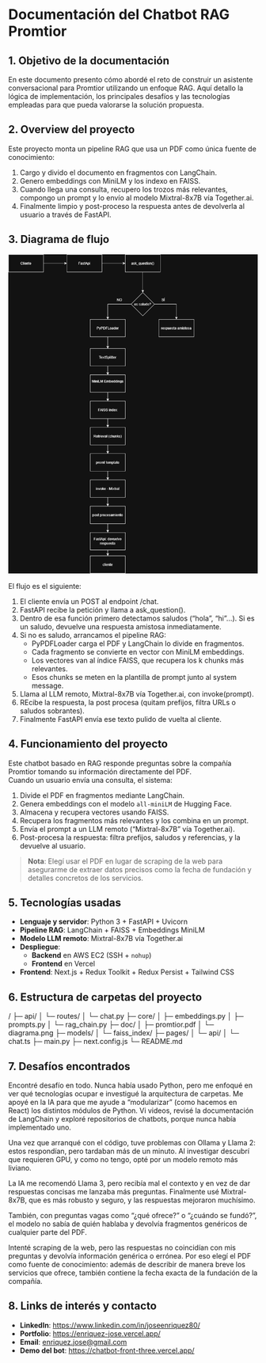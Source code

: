 # Documentación del Chatbot RAG Promtior

## 1. Objetivo de la documentación

En este documento presento cómo abordé el reto de construir un asistente conversacional para Promtior utilizando un enfoque RAG. Aquí detallo la lógica de implementación, los principales desafíos y las tecnologías empleadas para que pueda valorarse la solución propuesta.

## 2. Overview del proyecto

Este proyecto monta un pipeline RAG que usa un PDF como única fuente de conocimiento:

1. Cargo y divido el documento en fragmentos con LangChain.
2. Genero embeddings con MiniLM y los indexo en FAISS.
3. Cuando llega una consulta, recupero los trozos más relevantes, compongo un prompt y lo envío al modelo Mixtral-8x7B vía Together.ai.
4. Finalmente limpio y post-proceso la respuesta antes de devolverla al usuario a través de FastAPI.

## 3. Diagrama de flujo

![Diagrama de flujo del pipeline RAG](doc/diagrama.png)

El flujo es el siguiente:

1. El cliente envía un POST al endpoint /chat.
2. FastAPI recibe la petición y llama a ask_question().
3. Dentro de esa función primero detectamos saludos (“hola”, “hi”…). Si es un saludo, devuelve una respuesta amistosa inmediatamente.
4. Si no es saludo, arrancamos el pipeline RAG:
   - PyPDFLoader carga el PDF y LangChain lo divide en fragmentos.
   - Cada fragmento se convierte en vector con MiniLM embeddings.
   - Los vectores van al índice FAISS, que recupera los k chunks más relevantes.
   - Esos chunks se meten en la plantilla de prompt junto al system message.
5. Llama al LLM remoto, Mixtral-8x7B vía Together.ai, con invoke(prompt).
6. REcibe la respuesta, la post procesa (quitam prefijos, filtra URLs o saludos sobrantes).
7. Finalmente FastAPI envía ese texto pulido de vuelta al cliente.

## 4. Funcionamiento del proyecto

Este chatbot basado en RAG responde preguntas sobre la compañía Promtior tomando su información directamente del PDF.  
Cuando un usuario envía una consulta, el sistema:

1. Divide el PDF en fragmentos mediante LangChain.
2. Genera embeddings con el modelo `all-miniLM` de Hugging Face.
3. Almacena y recupera vectores usando FAISS.
4. Recupera los fragmentos más relevantes y los combina en un prompt.
5. Envía el prompt a un LLM remoto (“Mixtral-8x7B” vía Together.ai).
6. Post-procesa la respuesta: filtra prefijos, saludos y referencias, y la devuelve al usuario.

> **Nota**: Elegí usar el PDF en lugar de scraping de la web para asegurarme de extraer datos precisos como la fecha de fundación y detalles concretos de los servicios.

## 5. Tecnologías usadas

- **Lenguaje y servidor**: Python 3 + FastAPI + Uvicorn
- **Pipeline RAG**: LangChain + FAISS + Embeddings MiniLM
- **Modelo LLM remoto**: Mixtral-8x7B vía Together.ai
- **Despliegue**:
  - **Backend** en AWS EC2 (SSH + `nohup`)
  - **Frontend** en Vercel
- **Frontend**: Next.js + Redux Toolkit + Redux Persist + Tailwind CSS

## 6. Estructura de carpetas del proyecto

/
├─ api/
│ └─ routes/
│ └─ chat.py
├─ core/
│ ├─ embeddings.py
│ ├─ prompts.py
│ └─ rag_chain.py
├─ doc/
│ ├─ promtior.pdf
│ └─ diagrama.png
├─ models/
│ └─ faiss_index/
├─ pages/
│ └─ api/
│ └─ chat.ts
├─ main.py
├─ next.config.js
└─ README.md

## 7. Desafíos encontrados

Encontré desafío en todo. Nunca había usado Python, pero me enfoqué en ver qué tecnologías ocupar e investigué la arquitectura de carpetas. Me apoyé en la IA para que me ayude a “modularizar” (como hacemos en React) los distintos módulos de Python. Vi videos, revisé la documentación de LangChain y exploré repositorios de chatbots, porque nunca había implementado uno.

Una vez que arranqué con el código, tuve problemas con Ollama y Llama 2: estos respondían, pero tardaban más de un minuto. Al investigar descubrí que requieren GPU, y como no tengo, opté por un modelo remoto más liviano.

La IA me recomendó Llama 3, pero recibía mal el contexto y en vez de dar respuestas concisas me lanzaba más preguntas. Finalmente usé Mixtral-8x7B, que es más robusto y seguro, y las respuestas mejoraron muchísimo.

También, con preguntas vagas como “¿qué ofrece?” o “¿cuándo se fundó?”, el modelo no sabía de quién hablaba y devolvía fragmentos genéricos de cualquier parte del PDF.

Intenté scraping de la web, pero las respuestas no coincidían con mis preguntas y devolvía información genérica o errónea. Por eso elegí el PDF como fuente de conocimiento: además de describir de manera breve los servicios que ofrece, también contiene la fecha exacta de la fundación de la compañía.


## 8. Links de interés y contacto

- **LinkedIn**: https://www.linkedin.com/in/joseenriquez80/
- **Portfolio**: https://enriquez-jose.vercel.app/
- **Email**: enriquez.jose@gmail.com
- **Demo del bot**: https://chatbot-front-three.vercel.app/

